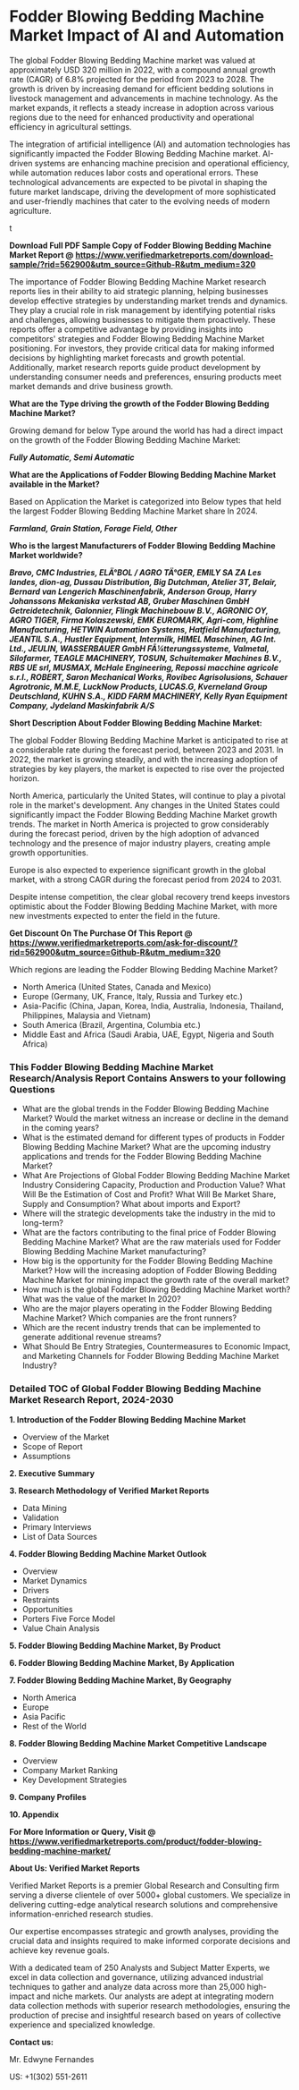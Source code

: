 <meta name="title" content="Global Fodder Blowing Bedding Machine Market Impact of AI and Automation"><meta name="description" content="The global Fodder Blowing Bedding Machine market was valued at approximately USD 320 million in 2022, with a compound annual growth rate (CAGR) of 6.8% projected for t"><meta name="title" content="Fodder Blowing Bedding Machine Market Size, Share, Scope, Trends, Growth, Opportunities, Analysis, Forecast"><h1>Fodder Blowing Bedding Machine Market Impact of AI and Automation</h1><p>The global Fodder Blowing Bedding Machine market was valued at approximately USD 320 million in 2022, with a compound annual growth rate (CAGR) of 6.8% projected for the period from 2023 to 2028. The growth is driven by increasing demand for efficient bedding solutions in livestock management and advancements in machine technology. As the market expands, it reflects a steady increase in adoption across various regions due to the need for enhanced productivity and operational efficiency in agricultural settings.</p><p>The integration of artificial intelligence (AI) and automation technologies has significantly impacted the Fodder Blowing Bedding Machine market. AI-driven systems are enhancing machine precision and operational efficiency, while automation reduces labor costs and operational errors. These technological advancements are expected to be pivotal in shaping the future market landscape, driving the development of more sophisticated and user-friendly machines that cater to the evolving needs of modern agriculture.</p>t</p><p id="" class=""><strong>Download Full PDF Sample Copy of Fodder Blowing Bedding Machine Market Report @ <a href="https://www.verifiedmarketreports.com/download-sample/?rid=562900&utm_source=Github-R&utm_medium=320" target="_blank">https://www.verifiedmarketreports.com/download-sample/?rid=562900&utm_source=Github-R&utm_medium=320</a></strong></p><p>The importance of&nbsp;Fodder Blowing Bedding Machine Market research reports lies in their ability to aid strategic planning, helping businesses develop effective strategies by understanding market trends and dynamics. They play a crucial role in risk management by identifying potential risks and challenges, allowing businesses to mitigate them proactively. These reports offer a competitive advantage by providing insights into competitors' strategies and Fodder Blowing Bedding Machine Market positioning. For investors, they provide critical data for making informed decisions by highlighting market forecasts and growth potential. Additionally, market research reports guide product development by understanding consumer needs and preferences, ensuring products meet market demands and drive business growth.</p><p><strong>What are the&nbsp;Type driving the growth of the Fodder Blowing Bedding Machine Market?</strong></p><p id="" class="">Growing demand for below Type around the world has had a direct impact on the growth of the Fodder Blowing Bedding Machine Market:</p><em><strong>Fully Automatic, Semi Automatic</strong></em></p><strong>What are the&nbsp;Applications&nbsp;of Fodder Blowing Bedding Machine Market available in the Market?</strong></p><p id="" class="">Based on Application the Market is categorized into Below types that held the largest Fodder Blowing Bedding Machine Market share In 2024.</p><em><strong>Farmland, Grain Station, Forage Field, Other</strong></em></p><strong>Who is the largest Manufacturers of Fodder Blowing Bedding Machine Market worldwide?</strong></p><p><em><strong>Bravo, CMC Industries, ELÄ°BOL / AGRO TÄ°GER, EMILY SA ZA Les landes, dion-ag, Dussau Distribution, Big Dutchman, Atelier 3T, Belair, Bernard van Lengerich Maschinenfabrik, Anderson Group, Harry Johanssons Mekaniska verkstad AB, Gruber Maschinen GmbH Getreidetechnik, Galonnier, Flingk Machinebouw B.V., AGRONIC OY, AGRO TIGER, Firma Kolaszewski, EMK EUROMARK, Agri-com, Highline Manufacturing, HETWIN Automation Systems, Hatfield Manufacturing, JEANTIL S.A., Hustler Equipment, Intermilk, HIMEL Maschinen, AG Int. Ltd., JEULIN, WASSERBAUER GmbH FÃ¼tterungssysteme, Valmetal, Silofarmer, TEAGLE MACHINERY, TOSUN, Schuitemaker Machines B.V., RBS UE srl, MUSMAX, McHale Engineering, Repossi macchine agricole s.r.l., ROBERT, Saron Mechanical Works, Rovibec Agrisolusions, Schauer Agrotronic, M.M.E, LuckNow Products, LUCAS.G, Kverneland Group Deutschland, KUHN S.A., KIDD FARM MACHINERY, Kelly Ryan Equipment Company, Jydeland Maskinfabrik A/S</strong></em></p><p id="" class=""><strong>Short Description About Fodder Blowing Bedding Machine Market:</strong></p><p>The global Fodder Blowing Bedding Machine Market is anticipated to rise at a considerable rate during the forecast period, between 2023 and 2031. In 2022, the market is growing steadily, and with the increasing adoption of strategies by key players, the market is expected to rise over the projected horizon.</p><p>North America, particularly the United States, will continue to play a pivotal role in the market's development. Any changes in the United States could significantly impact the Fodder Blowing Bedding Machine Market growth trends. The market in North America is projected to grow considerably during the forecast period, driven by the high adoption of advanced technology and the presence of major industry players, creating ample growth opportunities.</p><p>Europe is also expected to experience significant growth in the global market, with a strong CAGR during the forecast period from 2024 to 2031.</p><p>Despite intense competition, the clear global recovery trend keeps investors optimistic about the Fodder Blowing Bedding Machine Market, with more new investments expected to enter the field in the future.</p><p id="" class=""><strong>Get Discount On The Purchase Of This Report @ <a href="https://www.verifiedmarketreports.com/ask-for-discount/?rid=562900&utm_source=Github-R&utm_medium=320" target="_blank">https://www.verifiedmarketreports.com/ask-for-discount/?rid=562900&utm_source=Github-R&utm_medium=320</a></strong></p>Which regions are leading the Fodder Blowing Bedding Machine Market?</p><ul><li>North America (United States, Canada and Mexico)</li><li>Europe (Germany, UK, France, Italy, Russia and Turkey etc.)</li><li>Asia-Pacific (China, Japan, Korea, India, Australia, Indonesia, Thailand, Philippines, Malaysia and Vietnam)</li><li>South America (Brazil, Argentina, Columbia etc.)</li><li>Middle East and Africa (Saudi Arabia, UAE, Egypt, Nigeria and South Africa)</li></ul><h3 id="" class="">This Fodder Blowing Bedding Machine Market Research/Analysis Report Contains Answers to your following Questions</h3><ul><li>What are the global trends in the Fodder Blowing Bedding Machine Market? Would the market witness an increase or decline in the demand in the coming years?</li><li>What is the estimated demand for different types of products in Fodder Blowing Bedding Machine Market? What are the upcoming industry applications and trends for the Fodder Blowing Bedding Machine Market?</li><li>What Are Projections of Global Fodder Blowing Bedding Machine Market Industry Considering Capacity, Production and Production Value? What Will Be the Estimation of Cost and Profit? What Will Be Market Share, Supply and Consumption? What about imports and Export?</li><li>Where will the strategic developments take the industry in the mid to long-term?</li><li>What are the factors contributing to the final price of Fodder Blowing Bedding Machine Market? What are the raw materials used for Fodder Blowing Bedding Machine Market manufacturing?</li><li>How big is the opportunity for the Fodder Blowing Bedding Machine Market? How will the increasing adoption of Fodder Blowing Bedding Machine Market for mining impact the growth rate of the overall market?</li><li>How much is the global Fodder Blowing Bedding Machine Market worth? What was the value of the market In 2020?</li><li>Who are the major players operating in the Fodder Blowing Bedding Machine Market? Which companies are the front runners?</li><li>Which are the recent industry trends that can be implemented to generate additional revenue streams?</li><li>What Should Be Entry Strategies, Countermeasures to Economic Impact, and Marketing Channels for Fodder Blowing Bedding Machine Market Industry?</li></ul><h3 id="" class="">Detailed TOC of Global Fodder Blowing Bedding Machine Market Research Report, 2024-2030</h3><p id="" class=""><strong>1. Introduction of the Fodder Blowing Bedding Machine Market</strong></p><ul><li>Overview of the Market</li><li>Scope of Report</li><li>Assumptions</li></ul><p id="" class=""><strong>2. Executive Summary</strong></p><p id="" class=""><strong>3. Research Methodology of Verified Market Reports</strong></p><ul><li>Data Mining</li><li>Validation</li><li>Primary Interviews</li><li>List of Data Sources</li></ul><p id="" class=""><strong>4. Fodder Blowing Bedding Machine Market Outlook</strong></p><ul><li>Overview</li><li>Market Dynamics</li><li>Drivers</li><li>Restraints</li><li>Opportunities</li><li>Porters Five Force Model</li><li>Value Chain Analysis</li></ul><p id="" class=""><strong>5. Fodder Blowing Bedding Machine Market, By Product</strong></p><p id="" class=""><strong>6. Fodder Blowing Bedding Machine Market, By Application</strong></p><p id="" class=""><strong>7. Fodder Blowing Bedding Machine Market, By Geography</strong></p><ul><li>North America</li><li>Europe</li><li>Asia Pacific</li><li>Rest of the World</li></ul><p id="" class=""><strong>8. Fodder Blowing Bedding Machine Market Competitive Landscape</strong></p><ul><li>Overview</li><li>Company Market Ranking</li><li>Key Development Strategies</li></ul><p id="" class=""><strong>9. Company Profiles</strong></p><p id="" class=""><strong>10. Appendix</strong></p><p id="" class=""><strong>For More Information or Query, Visit @ <a href="https://www.verifiedmarketreports.com/product/fodder-blowing-bedding-machine-market/" target="_blank">https://www.verifiedmarketreports.com/product/fodder-blowing-bedding-machine-market/</a></strong></p><p id="" class=""><strong>About Us: Verified Market Reports</strong></p><p id="" class="">Verified Market Reports is a premier Global Research and Consulting firm serving a diverse clientele of over 5000+ global customers. We specialize in delivering cutting-edge analytical research solutions and comprehensive information-enriched research studies.</p><p id="" class="">Our expertise encompasses strategic and growth analyses, providing the crucial data and insights required to make informed corporate decisions and achieve key revenue goals.</p><p id="" class="">With a dedicated team of 250 Analysts and Subject Matter Experts, we excel in data collection and governance, utilizing advanced industrial techniques to gather and analyze data across more than 25,000 high-impact and niche markets. Our analysts are adept at integrating modern data collection methods with superior research methodologies, ensuring the production of precise and insightful research based on years of collective experience and specialized knowledge.</p><p id="" class=""><strong>Contact us:</strong></p><p id="" class="">Mr. Edwyne Fernandes</p><p id="" class="">US: +1(302) 551-2611</p>